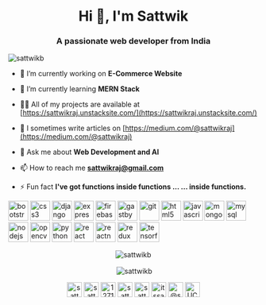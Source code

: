 <h1 align="center">Hi 👋, I'm Sattwik</h1>
<h3 align="center">A passionate web developer from India</h3>

<p align="left"> <img src="https://komarev.com/ghpvc/?username=sattwikb" alt="sattwikb" /> </p>

- 🔭 I’m currently working on **E-Commerce Website**

- 🌱 I’m currently learning **MERN Stack**

- 👨‍💻 All of my projects are available at [https://sattwikraj.unstacksite.com/](https://sattwikraj.unstacksite.com/)

- 📝 I sometimes write articles on [https://medium.com/@sattwikraj](https://medium.com/@sattwikraj)

- 💬 Ask me about **Web Development and AI**

- 📫 How to reach me **sattwikraj@gmail.com**

- ⚡ Fun fact **I've got functions inside functions ... ... inside functions.**

<p align="left"><img src="https://devicons.github.io/devicon/devicon.git/icons/bootstrap/bootstrap-plain.svg" alt="bootstrap" width="40" height="40"/> <img src="https://devicons.github.io/devicon/devicon.git/icons/css3/css3-original-wordmark.svg" alt="css3" width="40" height="40"/> <img src="https://devicons.github.io/devicon/devicon.git/icons/django/django-original.svg" alt="django" width="40" height="40"/> <img src="https://devicons.github.io/devicon/devicon.git/icons/express/express-original-wordmark.svg" alt="express" width="40" height="40"/> <img src="https://www.vectorlogo.zone/logos/firebase/firebase-icon.svg" alt="firebase" width="40" height="40"/> <img src="https://www.vectorlogo.zone/logos/gatsbyjs/gatsbyjs-icon.svg" alt="gastby" width="40" height="40"/> <img src="https://www.vectorlogo.zone/logos/git-scm/git-scm-icon.svg" alt="git" width="40" height="40"/> <img src="https://devicons.github.io/devicon/devicon.git/icons/html5/html5-original-wordmark.svg" alt="html5" width="40" height="40"/> <img src="https://devicons.github.io/devicon/devicon.git/icons/javascript/javascript-original.svg" alt="javascript" width="40" height="40"/> <img src="https://devicons.github.io/devicon/devicon.git/icons/mongodb/mongodb-original-wordmark.svg" alt="mongodb" width="40" height="40"/> <img src="https://devicons.github.io/devicon/devicon.git/icons/mysql/mysql-original-wordmark.svg" alt="mysql" width="40" height="40"/> <img src="https://devicons.github.io/devicon/devicon.git/icons/nodejs/nodejs-original-wordmark.svg" alt="nodejs" width="40" height="40"/> <img src="https://www.vectorlogo.zone/logos/opencv/opencv-icon.svg" alt="opencv" width="40" height="40"/> <img src="https://devicons.github.io/devicon/devicon.git/icons/python/python-original.svg" alt="python" width="40" height="40"/> <img src="https://devicons.github.io/devicon/devicon.git/icons/react/react-original-wordmark.svg" alt="react" width="40" height="40"/> <img src="https://reactnative.dev/img/header_logo.svg" alt="reactnative" width="40" height="40"/> <img src="https://devicons.github.io/devicon/devicon.git/icons/redux/redux-original.svg" alt="redux" width="40" height="40"/> <img src="https://www.vectorlogo.zone/logos/tensorflow/tensorflow-icon.svg" alt="tensorflow" width="40" height="40"/></p>

<p align="center"><img align="center" src="https://github-readme-stats.vercel.app/api/top-langs/?username=sattwikb&layout=compact&hide=html" alt="sattwikb" /></p>
<p align="center">&nbsp;<img align="center" src="https://github-readme-stats.vercel.app/api?username=sattwikb&show_icons=true" alt="sattwikb" /></p>

<p align="center">
<a href="https://twitter.com/sattwikraj" target="blank"><img align="center" src="https://cdn.jsdelivr.net/npm/simple-icons@3.0.1/icons/twitter.svg" alt="sattwikraj" height="30" width="30" /></a>
<a href="https://linkedin.com/in/sattwik-raj" target="blank"><img align="center" src="https://cdn.jsdelivr.net/npm/simple-icons@3.0.1/icons/linkedin.svg" alt="sattwik-raj" height="30" width="30" /></a>
<a href="https://stackoverflow.com/users/12710917" target="blank"><img align="center" src="https://cdn.jsdelivr.net/npm/simple-icons@3.0.1/icons/stackoverflow.svg" alt="12710917" height="30" width="30" /></a>
<a href="https://kaggle.com/sattwikraj" target="blank"><img align="center" src="https://cdn.jsdelivr.net/npm/simple-icons@3.0.1/icons/kaggle.svg" alt="sattwikraj" height="30" width="30" /></a>
<a href="https://fb.com/sattwik.raj" target="blank"><img align="center" src="https://cdn.jsdelivr.net/npm/simple-icons@3.0.1/icons/facebook.svg" alt="sattwik.raj" height="30" width="30" /></a>
<a href="https://instagram.com/itssattwik" target="blank"><img align="center" src="https://cdn.jsdelivr.net/npm/simple-icons@3.0.1/icons/instagram.svg" alt="itssattwik" height="30" width="30" /></a>
<a href="https://medium.com/@sattwikraj" target="blank"><img align="center" src="https://cdn.jsdelivr.net/npm/simple-icons@3.0.1/icons/medium.svg" alt="@sattwikraj" height="30" width="30" /></a>
<a href="https://www.youtube.com/channel/UCu2hASfu4ipWNmCy7x1pPLQ" target="blank"><img align="center" src="https://cdn.jsdelivr.net/npm/simple-icons@3.0.1/icons/youtube.svg" alt="UCu2hASfu4ipWNmCy7x1pPLQ" height="30" width="30" /></a>
</p>
